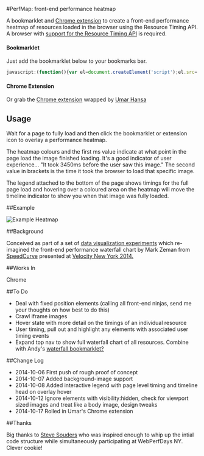 #PerfMap: front-end performance heatmap

A bookmarklet and [Chrome extension](https://chrome.google.com/webstore/detail/perfmap/hgpnhiajcdppfbogcpfdgcceepgkhdmk?hl=en&gl=GB) to create a front-end performance heatmap of resources loaded in the browser using the Resource Timing API. A browser with [support for the Resource Timing API](http://caniuse.com/#feat=resource-timing) is required.

#### Bookmarklet

Just add the bookmarklet below to your bookmarks bar.

```javascript
javascript:(function(){var el=document.createElement('script');el.src='https://zeman.github.io/perfmap/perfmap.js';document.body.appendChild(el);})();
```

#### Chrome Extension

Or grab the [Chrome extension](https://chrome.google.com/webstore/detail/perfmap/hgpnhiajcdppfbogcpfdgcceepgkhdmk?hl=en&gl=GB) wrapped by [Umar Hansa](https://github.com/umaar)

## Usage

Wait for a page to fully load and then click the bookmarklet or extension icon to overlay a performance heatmap.

The heatmap colours and the first ms value indicate at what point in the page load the image finished loading. It's a good indicator of user experience... "It took 3450ms before the user saw this image." The second value in brackets is the time it took the browser to load that specific image.

The legend attached to the bottom of the page shows timings for the full page load and hovering over a coloured area on the heatmap will move the timeline indicator to show you when that image was fully loaded.

##Example

![Example Heatmap](http://zeman.github.io/perfmap/example.jpg)

##Background

Conceived as part of a set of [data visualization experiments](http://lab.speedcurve.com) which re-imagined the front-end performance waterfall chart by Mark Zeman from [SpeedCurve](http://speedcurve.com) presented at [Velocity New York 2014.](http://speedcurve.com/blog/velocity-a-better-waterfall-chart/)

##Works In

Chrome

##To Do

- Deal with fixed position elements (calling all front-end ninjas, send me your thoughts on how best to do this)
- Crawl iframe images
- Hover state with more detail on the timings of an individual resource
- User timing, pull out and highlight any elements with associated user timing events
- Expand top nav to show full waterfall chart of all resources. Combine with Andy's [waterfall bookmarklet?](https://github.com/andydavies/waterfall)

##Change Log

- 2014-10-06 First push of rough proof of concept
- 2014-10-07 Added background-image support
- 2014-10-08 Added interactive legend with page level timing and timeline head on overlay hover
- 2014-10-12 Ignore elements with visibility:hidden, check for viewport sized images and treat like a body image, design tweaks
- 2014-10-17 Rolled in Umar's Chrome extension

##Thanks

Big thanks to [Steve Souders](http://www.stevesouders.com/) who was inspired enough to whip up the intial code structure while simultaneously participating at WebPerfDays NY. Clever cookie!
